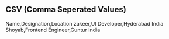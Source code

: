 ## CSV (Comma Seperated Values)

Name,Designation,Location
zakeer,UI Developer,Hyderabad India
Shoyab,Frontend Engineer,Guntur India

